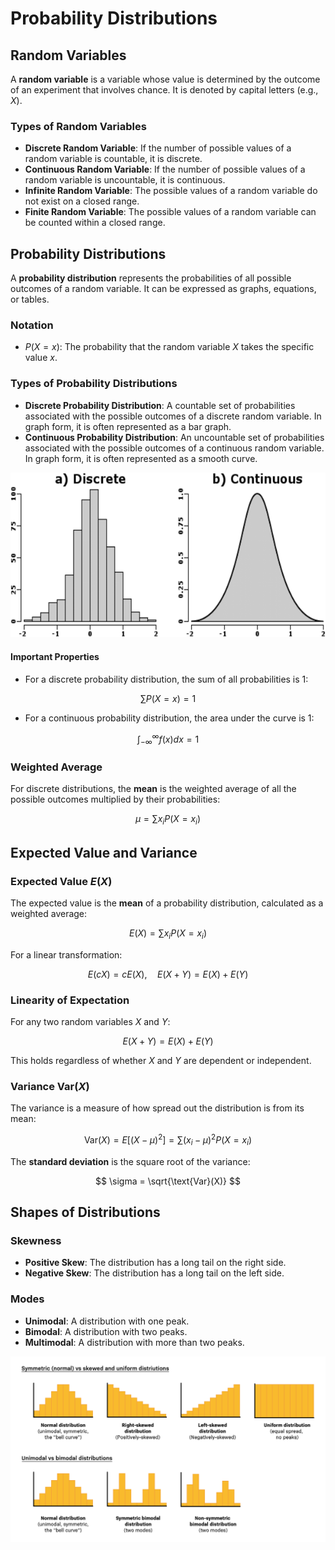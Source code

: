 # Probability Distributions

## Random Variables

A **random variable** is a variable whose value is determined by the outcome of an experiment that involves chance. It is denoted by capital letters (e.g., $X$).

### Types of Random Variables

- **Discrete Random Variable**: If the number of possible values of a random variable is countable, it is discrete.
- **Continuous Random Variable**: If the number of possible values of a random variable is uncountable, it is continuous.
- **Infinite Random Variable**: The possible values of a random variable do not exist on a closed range.
- **Finite Random Variable**: The possible values of a random variable can be counted within a closed range.

## Probability Distributions

A **probability distribution** represents the probabilities of all possible outcomes of a random variable. It can be expressed as graphs, equations, or tables.

### Notation

- $P(X = x)$: The probability that the random variable $X$ takes the specific value $x$.

### Types of Probability Distributions

- **Discrete Probability Distribution**: A countable set of probabilities associated with the possible outcomes of a discrete random variable. In graph form, it is often represented as a bar graph.
- **Continuous Probability Distribution**: An uncountable set of probabilities associated with the possible outcomes of a continuous random variable. In graph form, it is often represented as a smooth curve.

![discrete_cont](./assets/discrete_vs_continuous.png)

#### Important Properties

- For a discrete probability distribution, the sum of all probabilities is 1:

$$
\sum P(X = x) = 1
$$

- For a continuous probability distribution, the area under the curve is 1:

$$
\int_{-\infty}^{\infty} f(x) dx = 1
$$

### Weighted Average

For discrete distributions, the **mean** is the weighted average of all the possible outcomes multiplied by their probabilities:

$$
\mu = \sum x_i P(X = x_i)
$$

## Expected Value and Variance

### Expected Value $E(X)$

The expected value is the **mean** of a probability distribution, calculated as a weighted average:

$$
E(X) = \sum x_i P(X = x_i)
$$

For a linear transformation:

$$
E(cX) = cE(X), \quad E(X + Y) = E(X) + E(Y)
$$

### Linearity of Expectation

For any two random variables $X$ and $Y$:

$$
E(X + Y) = E(X) + E(Y)
$$

This holds regardless of whether $X$ and $Y$ are dependent or independent.

### Variance $\text{Var}(X)$

The variance is a measure of how spread out the distribution is from its mean:

$$
\text{Var}(X) = E\left[(X - \mu)^2\right] = \sum (x_i - \mu)^2 P(X = x_i)
$$

The **standard deviation** is the square root of the variance:

$$
\sigma = \sqrt{\text{Var}(X)}
$$

## Shapes of Distributions

### Skewness

- **Positive Skew**: The distribution has a long tail on the right side.
- **Negative Skew**: The distribution has a long tail on the left side.

### Modes

- **Unimodal**: A distribution with one peak.
- **Bimodal**: A distribution with two peaks.
- **Multimodal**: A distribution with more than two peaks.

![distributions](./assets/distributions.png)
